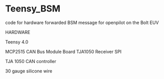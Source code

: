 # Teensy_BSM
code for hardware forwarded BSM message for openpilot on the Bolt EUV


HARDWARE

Teensy 4.0

MCP2515 CAN Bus Module Board TJA1050 Receiver SPI

TJA 1050 CAN controller

30 gauge silicone wire

